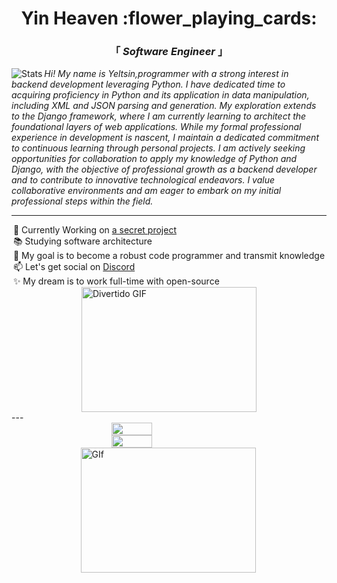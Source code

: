 
<head>
 <link rel="nesheet" href="styles.css">
</head>
<body>
 <div align="center" justify="center">
 
 <h1>Yin Heaven :flower_playing_cards: </h1>
 <h3> 「  <em>Software Engineer</em>  」 </h3>

 </div>

 <img align="left" alt="Stats" src="https://github.com/YinHeaven/YinHeaven/blob/main/Stats.js" />


 <p align="left" >
   <em>Hi! My name is Yeltsin,programmer with a strong interest in backend development leveraging Python. I have dedicated time to acquiring proficiency in Python and its application in data manipulation, including XML and JSON parsing and generation. My exploration extends to the Django framework, where I am currently learning to architect the foundational layers of web applications. While my formal professional experience in development is nascent, I maintain a dedicated commitment to continuous learning through personal projects. I am actively seeking opportunities for collaboration to apply my knowledge of Python and Django, with the objective of professional growth as a backend developer and to contribute to innovative technological endeavors. I value collaborative environments and am eager to embark on my initial professional steps within the field.</em>
 </p>

 ---
 <div style="display: flex; flex-direction: column; align-items: center;">
  <ul style="flex: 1; list-style: none; padding: 0; margin: 0;">
   <li>🔭 Currently Working on <a href="https://www.youtube.com/watch?v=dQw4w9WgXcQ" target="_blank">a secret project</a></li>
   <li>📚 Studying software architecture</li>
   <li>🏹 My goal is to become a robust code programmer and transmit knowledge</li>
   <li>📫 Let's get social on <a href="https://discordapp.com/" target="_blank">Discord</a></li>
   <li>✨ My dream is to work full-time with open-source</li>
  </ul>
   <img alt="Divertido GIF" src="https://media.giphy.com/media/v1.Y2lkPTc5MGI3NjExaWU5eWd4h3IwamhuZ1lMmQwMTB6NTFpMiZlcD12MV9naWZzX3NlYXJjaCZjdD1n/a5viI92PAF89q/giphy.gif" width="280" height="200"" />
 </div>
 ---
 <div style="display: flex; flex-direction: column; align-items: center;">
   <img align="left" width="36%" src="https://github-readme-stats.vercel.app/api?username=YinHeaven&count_private=true&show_icons=true&theme=tokyonight"/>
   <img align="left" width="36%" src="https://github-readme-stats.vercel.app/api/top-langs/?username=YinHeaven&theme=tokyonight&layout=compact"/>
   <img align="left" wigth="36%" alt="GIf" src="https://media.giphy.com/media/v1.Y2lkPTc5MGI3NjExaWU5eWd4h3IwamhuZ1lMmQwMTB6NTFpMiZlcD12MV9naWZzX3NlYXJjaCZjdD1n/a5viI92PAF89q/giphy.gif" width="280" height="200"/>

 </div>
</body> 


 
